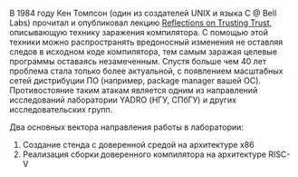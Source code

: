 В 1984 году Кен Томпсон (один из создателей UNIX и языка C @ Bell Labs) прочитал и опубликовал лекцию [Reflections on Trusting Trust](https://www.cs.cmu.edu/~rdriley/487/papers/Thompson_1984_ReflectionsonTrustingTrust.pdf), описывающую технику заражения компилятора. C помощью этой техники можно распространять вредоносный изменения не оставляя следов в исходном коде компилятора, тем самым заражая целевые программы оставаясь незамеченным.
Спустя больше чем 40 лет проблема стала только более актуальной, с появлением масштабных сетей дистрибуции ПО (например, package manager вашей ОС). Противостояние таким атакам является одним из направлений исследований лаборатории YADRO (НГУ, СПбГУ) и других исследовательских групп. 

Два основных вектора направления работы в лаборатории:
1) Создание стенда с доверенной средой на архитектуре x86
2) Реализация сборки доверенного компилятора на архитектуре RISC-V 

